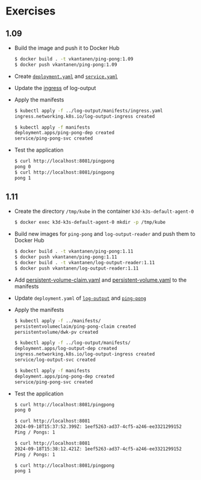 # Exercises

## 1.09

- Build the image and push it to Docker Hub

  ```sh
  $ docker build . -t vkantanen/ping-pong:1.09
  $ docker push vkantanen/ping-pong:1.09
  ```

- Create [`deployment.yaml`](manifests/deployment.yaml) and [`service.yaml`](manifests/service.yaml)

- Update the [ingress](../log-output/manifests/ingress.yaml) of log-output

- Apply the manifests

  ```sh
  $ kubectl apply -f ../log-output/manifests/ingress.yaml
  ingress.networking.k8s.io/log-output-ingress created

  $ kubectl apply -f manifests
  deployment.apps/ping-pong-dep created
  service/ping-pong-svc created
  ```

- Test the application

  ```sh
  $ curl http://localhost:8081/pingpong
  pong 0
  $ curl http://localhost:8081/pingpong
  pong 1
  ```

## 1.11

- Create the directory `/tmp/kube` in the container `k3d-k3s-default-agent-0`

  ```sh
  $ docker exec k3d-k3s-default-agent-0 mkdir -p /tmp/kube
  ```

- Build new images for `ping-pong` and `log-output-reader` and push them to Docker Hub

  ```sh
  $ docker build . -t vkantanen/ping-pong:1.11
  $ docker push vkantanen/ping-pong:1.11
  $ docker build . -t vkantanen/log-output-reader:1.11
  $ docker push vkantanen/log-output-reader:1.11
  ```

- Add [persistent-volume-claim.yaml](../manifests/persistent-volume-claim.yaml) and [persistent-volume.yaml](../manifests/persistent-volume.yaml) to the manifests

- Update `deployment.yaml` of [`log-output`](../log-output/manifests/deployment.yaml) and [`ping-pong`](manifests/deployment.yaml)

- Apply the manifests

  ```sh
  $ kubectl apply -f ../manifests/
  persistentvolumeclaim/ping-pong-claim created
  persistentvolume/dwk-pv created

  $ kubectl apply -f ../log-output/manifests/
  deployment.apps/log-output-dep created
  ingress.networking.k8s.io/log-output-ingress created
  service/log-output-svc created

  $ kubectl apply -f manifests
  deployment.apps/ping-pong-dep created
  service/ping-pong-svc created
  ```

- Test the application

  ```sh
  $ curl http://localhost:8081/pingpong
  pong 0

  $ curl http://localhost:8081
  2024-09-18T15:37:52.399Z: 1eef5263-ad37-4cf5-a246-ee3321299152
  Ping / Pongs: 1

  $ curl http://localhost:8081
  2024-09-18T15:38:12.421Z: 1eef5263-ad37-4cf5-a246-ee3321299152
  Ping / Pongs: 1
  
  $ curl http://localhost:8081/pingpong
  pong 1
  ```

